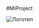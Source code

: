 #MiProject

![Логотип](https://s9.travelask.ru/uploads/post/000/025/923/main_image/full-2af6fc8c8210d9ac04b6f99f426b45bd.jpg "Логотип Github")
